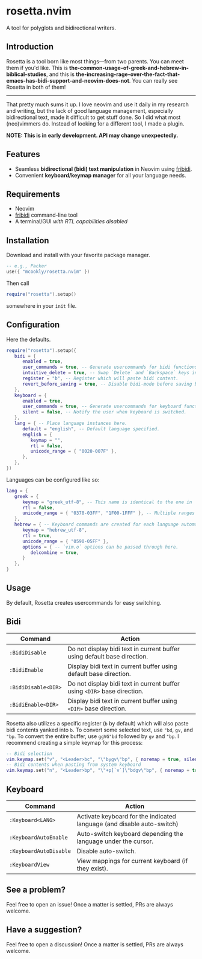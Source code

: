 # rosetta.nvim

A tool for polyglots and bidirectional writers.

## Introduction

Rosetta is a tool born like most things—from two parents.
You can meet them if
you'd like.
This is
**the-common-usage-of-greek-and-hebrew-in-biblical-studies**,
and this is
**the-increasing-rage-over-the-fact-that-emacs-has-bidi-support-and-neovim-does-not**.
You can really see Rosetta in both of them!

* * *

That pretty much sums it up. I love neovim and use it daily in my research and writing,
but the lack of good language management, especially bidirectional text, made it difficult to get stuff done.
So I did what most (neo)vimmers do.
Instead of looking for a different tool, I made a plugin.

**NOTE: This is in early development. API may change unexpectedly.**

## Features

- Seamless **bidirectional (bidi) text manipulation** in Neovim using [fribidi](fribidi/fribidi).
- Convenient **keyboard/keymap manager** for all your language needs.

## Requirements

- Neovim
- [fribidi](https://github.com/fribidi/fribidi) command-line tool
- A terminal/GUI *with RTL capabilities disabled*

## Installation

Download and install with your favorite package manager.

```lua
-- e.g., Packer
use({ "mcookly/rosetta.nvim" })
```

Then call

```lua
require("rosetta").setup()
```

somewhere in your `init` file.

## Configuration

Here the defaults.

```lua
require("rosetta").setup({
   bidi = {
      enabled = true,
      user_commands = true, -- Generate usercommands for bidi functions.
      intuitive_delete = true, -- Swap `Delete` and `Backspace` keys in insert mode for RTL languages in a bidi buffer.
      register = "b", -- Register which will paste bidi content.
      revert_before_saving = true, -- Disable bidi-mode before saving buffer contents.
   },
   keyboard = {
      enabled = true,
      user_commands = true, -- Generate usercommands for keyboard functions.
      silent = false, -- Notify the user when keyboard is switched.
   },
   lang = { -- Place language instances here.
      default = "english", -- Default language specified.
      english = {
         keymap = "",
         rtl = false,
         unicode_range = { "0020-007F" },
      },
   },
})
```

Languages can be configured like so:

```lua
lang = {
   greek = {
      keymap = "greek_utf-8", -- This name is identical to the one in `set keymap=`
      rtl = false,
      unicode_range = { "0370-03FF", "1F00-1FFF" }, -- Multiple ranges can be added for one language.
   },
   hebrew = { -- Keyboard commands are created for each language automatically if `user_commands` are enabled.
      keymap = "hebrew_utf-8",
      rtl = true,
      unicode_range = { "0590-05FF" },
      options = { -- `vim.o` options can be passed through here.
         delcombine = true,
      }
   },
}
```

## Usage

By default, Rosetta creates usercommands for easy switching.

## Bidi

| Command             | Action                                                                            |
|---------------------|-----------------------------------------------------------------------------------|
| `:BidiDisable`      | Do not display bidi text in current buffer using default base direction.          |
| `:BidiEnable`       | Display bidi text in current buffer using default base direction.                 |
| `:BidiDisable<DIR>` | Do not display bidi text in current buffer using `<DIR>` base direction.          | 
| `:BidiEnable<DIR>`  | Display bidi text in current buffer using `<DIR>` base direction.                 |

Rosetta also utilizes a specific register (`b` by default) which will also paste bidi contents yanked into `b`.
To convert some selected text, use `"bd`, `gv`, and `"bp`.
To convert the entire buffer, use `ggVG"bd` followed by `gv` and `"bp`.
I recommend creating a simple keymap for this process:

```lua
-- Bidi selection
vim.keymap.set("v", "<Leader>bc", "\"bygv\"bp", { noremap = true, silent = true })
-- Bidi contents when pasting from system keyboard
vim.keymap.set("n", "<Leader>bp", "\"+p[`v`]\"bdgv\"bp", { noremap = true, silent = true })
```

## Keyboard

| Command                | Action                                                                      |
|------------------------|-----------------------------------------------------------------------------|
| `:Keyboard<LANG>`      | Activate keyboard for the indicated language (and disable auto-switch)      |
| `:KeyboardAutoEnable`  | Auto-switch keyboard depending the language under the cursor.               |
| `:KeyboardAutoDisable` | Disable auto-switch.                                                        |
| `:KeyboardView`    | View mappings for current keyboard (if they exist).                         |

## See a problem?

Feel free to open an issue!
Once a matter is settled, PRs are always welcome.

## Have a suggestion?

Feel free to open a discussion!
Once a matter is settled, PRs are always welcome.